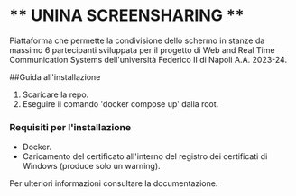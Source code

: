 # ** UNINA SCREENSHARING **

Piattaforma che permette la condivisione dello schermo in stanze da massimo 6 partecipanti
sviluppata per il progetto di Web and Real Time Communication Systems dell'università
Federico II di Napoli A.A. 2023-24.

##Guida all'installazione
1. Scaricare la repo.
2. Eseguire il comando 'docker compose up' dalla root.

### Requisiti per l'installazione
- Docker.
- Caricamento del certificato all'interno del registro dei certificati di Windows (produce solo un warning).

Per ulteriori informazioni consultare la documentazione.